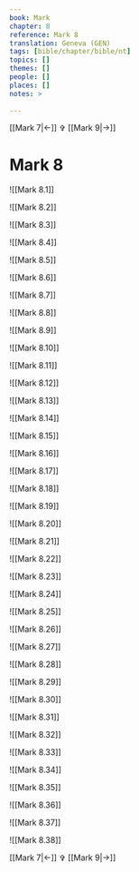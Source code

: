 ```yaml
---
book: Mark
chapter: 8
reference: Mark 8
translation: Geneva (GEN)
tags: [bible/chapter/bible/nt]
topics: []
themes: []
people: []
places: []
notes: >
  
---
```


[[Mark 7|<-]] ✞ [[Mark 9|->]]

# Mark 8

![[Mark 8.1]]

![[Mark 8.2]]

![[Mark 8.3]]

![[Mark 8.4]]

![[Mark 8.5]]

![[Mark 8.6]]

![[Mark 8.7]]

![[Mark 8.8]]

![[Mark 8.9]]

![[Mark 8.10]]

![[Mark 8.11]]

![[Mark 8.12]]

![[Mark 8.13]]

![[Mark 8.14]]

![[Mark 8.15]]

![[Mark 8.16]]

![[Mark 8.17]]

![[Mark 8.18]]

![[Mark 8.19]]

![[Mark 8.20]]

![[Mark 8.21]]

![[Mark 8.22]]

![[Mark 8.23]]

![[Mark 8.24]]

![[Mark 8.25]]

![[Mark 8.26]]

![[Mark 8.27]]

![[Mark 8.28]]

![[Mark 8.29]]

![[Mark 8.30]]

![[Mark 8.31]]

![[Mark 8.32]]

![[Mark 8.33]]

![[Mark 8.34]]

![[Mark 8.35]]

![[Mark 8.36]]

![[Mark 8.37]]

![[Mark 8.38]]

[[Mark 7|<-]] ✞ [[Mark 9|->]]
